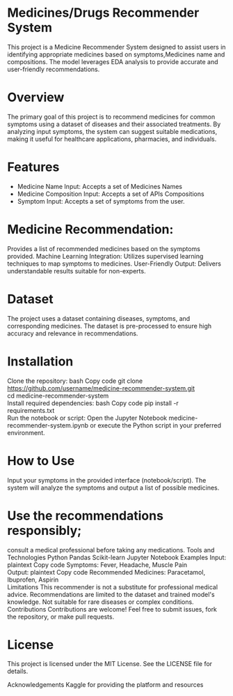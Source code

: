 # Medicines/Drugs Recommender System
This project is a Medicine Recommender System designed to assist users in identifying appropriate medicines based on symptoms,Medicines name and compositions. The model leverages EDA analysis to provide accurate and user-friendly recommendations.

# Overview
The primary goal of this project is to recommend medicines for common symptoms using a dataset of diseases and their associated treatments. By analyzing input symptoms, the system can suggest suitable medications, making it useful for healthcare applications, pharmacies, and individuals.

# Features
- Medicine Name Input: Accepts a set of Medicines Names
- Medicine Composition Input: Accepts a set of APIs Compositions
- Symptom Input: Accepts a set of symptoms from the user.

# Medicine Recommendation:
Provides a list of recommended medicines based on the symptoms provided.
Machine Learning Integration: Utilizes supervised learning techniques to map symptoms to medicines.
User-Friendly Output: Delivers understandable results suitable for non-experts.
# Dataset
The project uses a dataset containing diseases, symptoms, and corresponding medicines. The dataset is pre-processed to ensure high accuracy and relevance in recommendations.

# Installation
Clone the repository:
bash
Copy code
git clone https://github.com/username/medicine-recommender-system.git  
cd medicine-recommender-system  
Install required dependencies:
bash
Copy code
pip install -r requirements.txt  
Run the notebook or script:
Open the Jupyter Notebook medicine-recommender-system.ipynb or execute the Python script in your preferred environment.
# How to Use
Input your symptoms in the provided interface (notebook/script).
The system will analyze the symptoms and output a list of possible medicines.
# Use the recommendations responsibly;
consult a medical professional before taking any medications.
Tools and Technologies
Python
Pandas
Scikit-learn
Jupyter Notebook
Examples
Input:
plaintext
Copy code
Symptoms: Fever, Headache, Muscle Pain  
Output:
plaintext
Copy code
Recommended Medicines: Paracetamol, Ibuprofen, Aspirin  
Limitations
This recommender is not a substitute for professional medical advice.
Recommendations are limited to the dataset and trained model's knowledge.
Not suitable for rare diseases or complex conditions.
Contributions
Contributions are welcome! Feel free to submit issues, fork the repository, or make pull requests.

# License
This project is licensed under the MIT License. See the LICENSE file for details.

Acknowledgements
Kaggle for providing the platform and resources
